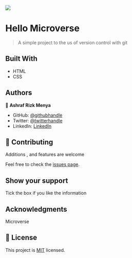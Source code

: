 ![](https://img.shields.io/badge/Microverse-blueviolet)

# Hello Microverse

> A simple project to the us of version control with git

## Built With

- HTML
- CSS

## Authors

👤 **Ashraf Rizk Menya**

- GitHub: [@githubhandle](https://github.com/Rizk100)
- Twitter: [@twitterhandle](https://twitter.com/RIZK_100)
- LinkedIn: [LinkedIn](https://linkedin.com/in/menyarizk)

## 🤝 Contributing

Additions , and features are welcome

Feel free to check the [issues page](../../issues/).

## Show your support

Tick the box if you like the information

## Acknowledgments
Microverse

## 📝 License

This project is [MIT](./MIT.md) licensed.